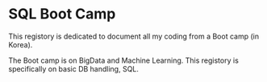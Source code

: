 # SQL Boot Camp

This registory is dedicated to document all my coding from a Boot camp (in Korea).

The Boot camp is on BigData and Machine Learning. This registory is specifically on basic DB handling, SQL.
